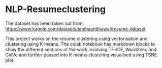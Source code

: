 # NLP-Resumeclustering

The dataset has been taken out from: https://www.kaggle.com/datasets/snehaanbhawal/resume-dataset </br>

This project works on the resume clustering using vectorisation and clustering using K means.
The colab notebook has markdown blocks to show the different sections of the work involving TF-IDF, Word2Vec and GloVe and further passed into K means clustering visualised using TSNE plot.
